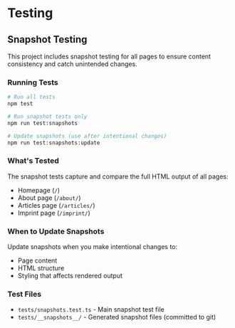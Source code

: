 # Testing

## Snapshot Testing

This project includes snapshot testing for all pages to ensure content consistency and catch unintended changes.

### Running Tests

```bash
# Run all tests
npm test

# Run snapshot tests only
npm run test:snapshots

# Update snapshots (use after intentional changes)
npm run test:snapshots:update
```

### What's Tested

The snapshot tests capture and compare the full HTML output of all pages:

- Homepage (`/`)
- About page (`/about/`)
- Articles page (`/articles/`)
- Imprint page (`/imprint/`)

### When to Update Snapshots

Update snapshots when you make intentional changes to:
- Page content
- HTML structure
- Styling that affects rendered output

### Test Files

- `tests/snapshots.test.ts` - Main snapshot test file
- `tests/__snapshots__/` - Generated snapshot files (committed to git)